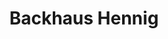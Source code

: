 ---
title: "Backhaus Hennig"
url: /halle-saale/backhaus-hennig-willy-brandt-strasse/
shop: Bäckerei
---
